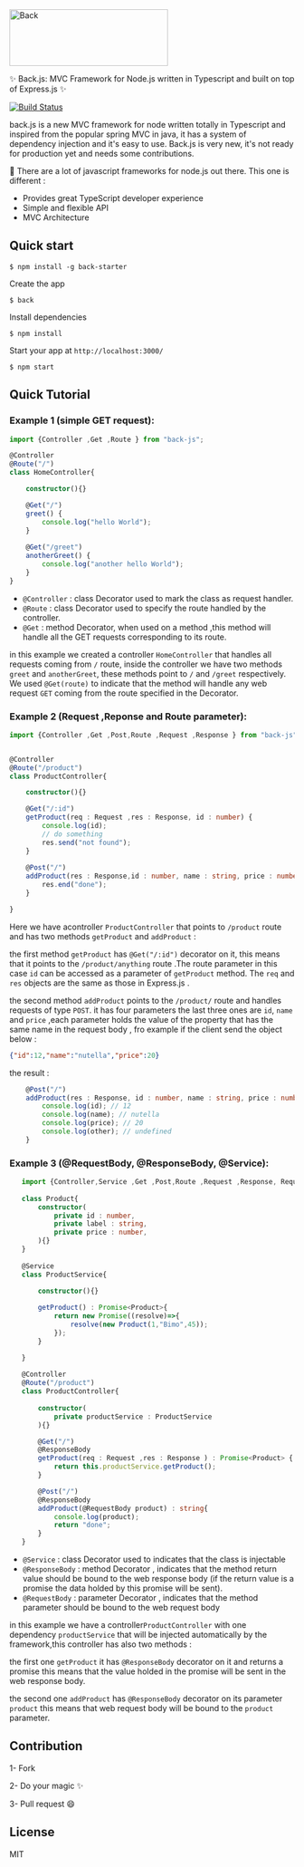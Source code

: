 
<img alt="Back" title="Back" src="http://gdurl.com/58Bm" width="280" height="100">

:sparkles: Back.js: MVC Framework for Node.js written in Typescript and built on top of Express.js :sparkles:

[![Build Status](https://travis-ci.org/bougarfaoui/back.svg?branch=master)](https://travis-ci.org/bougarfaoui/back)

back.js is a new MVC framework for node written totally in Typescript and inspired from the popular spring MVC in java,
it has a system of dependency injection and it's easy to use. Back.js is very new, it's not ready for production yet and needs some contributions.


:star2: There are a lot of javascript frameworks for node.js out there. This one is different :
 - Provides great TypeScript developer experience
 - Simple and flexible API
 - MVC Architecture

## Quick start

```
$ npm install -g back-starter
```
Create the app
```
$ back
```
Install dependencies
```
$ npm install
```
Start your app at ``` http://localhost:3000/ ```
```
$ npm start
```
## Quick Tutorial
### Example 1 (simple GET request):
```ts
import {Controller ,Get ,Route } from "back-js";

@Controller
@Route("/")
class HomeController{

    constructor(){}

    @Get("/")
    greet() {
        console.log("hello World");
    }
    
    @Get("/greet")
    anotherGreet() {
        console.log("another hello World");
    }
} 

```
 - ```@Controller``` : class Decorator used to mark the class as request handler.
 - ```@Route``` : class Decorator used to specify the route handled by the controller.
 - ```@Get``` : method Decorator, when used on a method ,this method will handle all the GET requests corresponding to its route.

in this example we created a controller ```HomeController``` that handles all requests coming from ```/``` route, inside the controller we have two methods ```greet``` and ```anotherGreet```, these methods point to ```/``` and ```/greet``` respectively. We used ```@Get(route)``` to indicate that the method will handle any web request ```GET``` coming from the route specified in the Decorator.


### Example 2 (Request ,Reponse and Route parameter):
```ts
import {Controller ,Get ,Post,Route ,Request ,Response } from "back-js";


@Controller
@Route("/product")
class ProductController{

    constructor(){}

    @Get("/:id")
    getProduct(req : Request ,res : Response, id : number) {
        console.log(id);
        // do something
        res.send("not found");
    }
    
    @Post("/")
    addProduct(res : Response,id : number, name : string, price : number){
        res.end("done");
    }

}
```
Here we have acontroller ```ProductController``` that points to ```/product``` route and has two methods ```getProduct``` and ```addProduct``` :

the first method ```getProduct``` has ```@Get("/:id")``` decorator on it, this means that it points to the ```/product/anything``` route .The route parameter in this case ```id``` can be accessed as a parameter of ```getProduct``` method. The ```req``` and ```res``` objects are the same as those in Express.js .

the second method ```addProduct``` points to the ```/product/``` route and handles requests of type ```POST```. it has four parameters the last three ones are ```id```, ```name``` and ```price``` ,each parameter holds the value of the property that has the same name in the request body , fro example if the client send the object below :

```json
{"id":12,"name":"nutella","price":20}
```

the result :
```ts
    @Post("/")
    addProduct(res : Response, id : number, name : string, price : number, other : string){
        console.log(id); // 12
        console.log(name); // nutella
        console.log(price); // 20
        console.log(other); // undefined
    }
```
 
### Example 3 (@RequestBody, @ResponseBody, @Service):
 
 ```ts
    import {Controller,Service ,Get ,Post,Route ,Request ,Response, RequestBody, ResponseBody } from "back-js";
    
    class Product{
        constructor(
            private id : number,
            private label : string,
            private price : number,
        ){}
    }
    
    @Service
    class ProductService{
    
        constructor(){}

        getProduct() : Promise<Product>{
            return new Promise((resolve)=>{
                resolve(new Product(1,"Bimo",45));
            });
        }

    }
   
    @Controller
    @Route("/product")
    class ProductController{
    
        constructor(
            private productService : ProductService
        ){}

        @Get("/")
        @ResponseBody
        getProduct(req : Request ,res : Response ) : Promise<Product> {
            return this.productService.getProduct();
        }   

        @Post("/")
        @ResponseBody
        addProduct(@RequestBody product) : string{
            console.log(product);
            return "done";
        }
    } 
 
 ```
 - ```@Service``` : class Decorator used to indicates that the class is injectable
 - ```@ResponseBody``` : method Decorator , indicates that the method return value should be bound to the web response body (if the return value is a promise the data holded by this promise will be sent).
 - ```@RequestBody``` : parameter Decorator , indicates that the method parameter should be bound to the web request body
 
in this example we have a controller```ProductController``` with one dependency ```productService``` that will be injected automatically by the framework,this controller has also two methods :

the first one ```getProduct``` it has ```@ResponseBody``` decorator on it and returns a promise this means that the value holded in the promise will be sent in the web response body.

the second one ```addProduct``` has ```@ResponseBody``` decorator on its parameter ```product``` this means that web request body will be bound to the ```product``` parameter.

## Contribution

1- Fork

2- Do your magic :sparkles:

3- Pull request :smile:

## License

MIT

